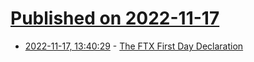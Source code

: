 # [Published on 2022-11-17](index.md)

* [2022-11-17, 13:40:29](https://news.ycombinator.com/item?id=33638690) - [The FTX First Day Declaration](https://twitter.com/kadhim/status/1593222595390107649)
